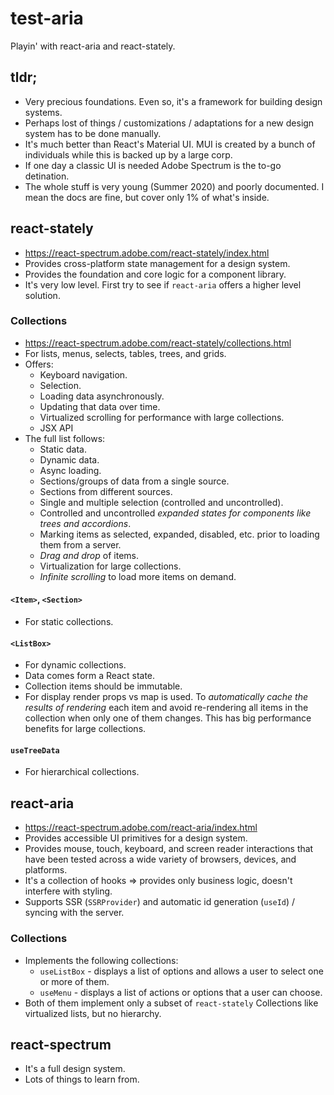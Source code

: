 # test-aria

Playin' with react-aria and react-stately.

## tldr;

- Very precious foundations. Even so, it's a framework for building design systems.
- Perhaps lost of things / customizations / adaptations for a new design system has to be done manually.
- It's much better than React's Material UI. MUI is created by a bunch of individuals while this is backed up by a large corp.
- If one day a classic UI is needed Adobe Spectrum is the to-go detination.
- The whole stuff is very young (Summer 2020) and poorly documented. I mean the docs are fine, but cover only 1% of what's inside.

## react-stately

- https://react-spectrum.adobe.com/react-stately/index.html
- Provides cross-platform state management for a design system.
- Provides the foundation and core logic for a component library.
- It's very low level. First try to see if `react-aria` offers a higher level solution.

### Collections

- https://react-spectrum.adobe.com/react-stately/collections.html
- For lists, menus, selects, tables, trees, and grids.
- Offers:
  - Keyboard navigation.
  - Selection.
  - Loading data asynchronously.
  - Updating that data over time.
  - Virtualized scrolling for performance with large collections.
  - JSX API
- The full list follows:
  - Static data.
  - Dynamic data.
  - Async loading.
  - Sections/groups of data from a single source.
  - Sections from different sources.
  - Single and multiple selection (controlled and uncontrolled).
  - Controlled and uncontrolled _expanded states for components like trees and accordions_.
  - Marking items as selected, expanded, disabled, etc. prior to loading them from a server.
  - _Drag and drop_ of items.
  - Virtualization for large collections.
  - _Infinite scrolling_ to load more items on demand.

#### `<Item>`, `<Section>`

- For static collections.

#### `<ListBox>`

- For dynamic collections.
- Data comes form a React state.
- Collection items should be immutable.
- For display render props vs map is used. To _automatically cache the results of rendering_ each item and avoid re-rendering all items in the collection when only one of them changes. This has big performance benefits for large collections.

#### `useTreeData`

- For hierarchical collections.

## react-aria

- https://react-spectrum.adobe.com/react-aria/index.html
- Provides accessible UI primitives for a design system.
- Provides mouse, touch, keyboard, and screen reader interactions that have been tested across a wide variety of browsers, devices, and platforms.
- It's a collection of hooks => provides only business logic, doesn't interfere with styling.
- Supports SSR (`SSRProvider`) and automatic id generation (`useId`) / syncing with the server.

### Collections

- Implements the following collections:
  - `useListBox` - displays a list of options and allows a user to select one or more of them.
  - `useMenu` - displays a list of actions or options that a user can choose.
- Both of them implement only a subset of `react-stately` Collections like virtualized lists, but no hierarchy.

## react-spectrum

- It's a full design system.
- Lots of things to learn from.
